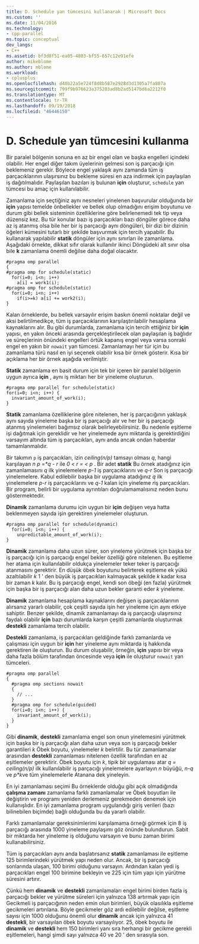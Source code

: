 ```yaml
---
title: D. Schedule yan tümcesini kullanarak | Microsoft Docs
ms.custom: ''
ms.date: 11/04/2016
ms.technology:
- cpp-parallel
ms.topic: conceptual
dev_langs:
- C++
ms.assetid: bf3d8f51-ea05-4803-bf55-657c12e91efe
author: mikeblome
ms.author: mblome
ms.workload:
- cplusplus
ms.openlocfilehash: d40b22a5e724f8d8b587e2928d3d1305a7fa807a
ms.sourcegitcommit: 799f9b976623a375203ad8b2ad5147bd6a2212f0
ms.translationtype: MT
ms.contentlocale: tr-TR
ms.lasthandoff: 09/19/2018
ms.locfileid: "46446150"
---
```

# <a name="d-using-the-schedule-clause"></a>D. Schedule yan tümcesini kullanma

Bir paralel bölgenin sonuna en az bir engel olan ve başka engelleri içindeki olabilir. Her engel diğer takım üyelerinin gelmesi son iş parçacığı için beklemeniz gerekir. Böylece engel yaklaşık aynı zamanda tüm iş parçacıklarının ulaşırsınız bu bekleme süresi en aza indirmek için paylaşılan iş dağıtılmalıdır. Paylaşılan bazıları iş bulunan **için** oluşturur, `schedule` yan tümcesi bu amaç için kullanılabilir.

Zamanlama için seçtiğiniz aynı nesneleri yinelenen başvurular olduğunda bir **için** yapısı temelde önbellekler ve bellek olup olmadığını erişim boyutunu ve durum gibi bellek sisteminin özelliklerine göre belirlenemedi tek tip veya düzensiz kez. Bu tür konular bazı iş parçacıkları bazı döngüler görece daha az iş atanmış olsa bile her bir iş parçacığı aynı döngüleri, bir dizi bir dizinin öğeleri kümesini tutarlı bir şekilde başvurmak için tercih yapabilir. Bu kullanarak yapılabilir **statik** döngüler için aynı sınırları ile zamanlama. Aşağıdaki örnekte, dikkat sıfır olarak kullanılır ikinci Döngüdeki alt sınır olsa bile **k** zamanlama önemli değilse daha doğal olacaktır.

```
#pragma omp parallel
{
#pragma omp for schedule(static)
  for(i=0; i<n; i++)
    a[i] = work1(i);
#pragma omp for schedule(static)
  for(i=0; i<n; i++)
    if(i>=k) a[i] += work2(i);
}
```

Kalan örneklerde, bu bellek varsayılır erişim baskın önemli noktalar değil ve aksi belirtilmedikçe, tüm iş parçacıklarının karşılaştırılabilir hesaplama kaynaklarını alır. Bu gibi durumlarda, zamanlama için tercih ettiğiniz bir **için** yapısı, en yakın önceki arasında gerçekleştirilecek olan paylaşılan iş bağlıdır ve süreçlerinin önündeki engelleri örtük kapanış engel veya varsa sonraki engel en yakın bir `nowait` yan tümcesi. Zamanlamayı her tür için bu zamanlama türü nasıl en iyi seçenek olabilir kısa bir örnek gösterir. Kısa bir açıklama her bir örnek aşağıda verilmiştir.

**Statik** zamanlama en basit durum için tek bir içeren bir paralel bölgenin uygun ayrıca **için** , aynı iş miktarı her bir yineleme oluşturun.

```
#pragma omp parallel for schedule(static)
for(i=0; i<n; i++) {
  invariant_amount_of_work(i);
}
```

**Statik** zamanlama özelliklerine göre nitelenen, her iş parçacığının yaklaşık aynı sayıda yineleme başka bir iş parçacığı alır ve her bir iş parçacığı atanmış yinelemeleri bağımsız olarak belirleyebilirsiniz. Bu nedenle eşitleme işi dağıtmak için gereklidir ve her yinelemede aynı miktarda iş gerektirdiğini varsayım altında tüm iş parçacıkları, aynı anda ancak ondan haberdar tamamlanmalıdır.

Bir takımın `p` iş parçacıkları, izin *ceiling(n/p)* tamsayı olması *q*, hangi karşılayan *n p =\*q - r* ile *0 < r = < p* . Bir adet **statik** Bu örnek atadığınız için zamanlamasını *q* ilk yinelemelere *p-1* iş parçacıklarını ve *q-r* Son iş parçacığı yinelemelere.  Kabul edilebilir başka bir uygulama atadığınız *q* ilk yinelemelere *p-r* iş parçacıklarını ve *q-1* kalan için yineleme *r*iş parçacıkları. Bir program, belirli bir uygulama ayrıntıları doğrulamamalısınız neden bunu göstermektedir.

**Dinamik** zamanlama durumu için uygun bir **için** değişen veya hatta beklenmeyen sayıda işin gerektiren yinelemeler oluşturun.

```
#pragma omp parallel for schedule(dynamic)
  for(i=0; i<n; i++) {
    unpredictable_amount_of_work(i);
}
```

**Dinamik** zamanlama daha uzun sürer, son yineleme yürütmek için başka bir iş parçacığı için iş parçacığı engel bekler özelliği göre nitelenen. Bu eşitleme her atama için kullanılabilir oldukça yinelemeler teker teker iş parçacığı atanmasını gerektirir. En düşük öbek boyutunu belirterek eşitleme ek yükü azaltılabilir *k* 1 ' den büyük iş parçacıkları kalmayacak şekilde *k* kadar kısa bir zaman *k* kalır. Bu iş parçacığı engel, kendi son öbeği (en fazla) yürütmek için başka bir iş parçacığı alan daha uzun bekler garanti eder *k* yineleme.

**Dinamik** zamanlama hesaplama kaynaklarını değişen iş parçacıklarının alırsanız yararlı olabilir, çok çeşitli sayıda işin her yineleme için aynı etkiye sahiptir. Benzer şekilde, dinamik zamanlamayı da iş parçacığı ulaşırsınız faydalı olabilir **için** bazı durumlarda karşın çeşitli zamanlarda oluşturmak **destekli** zamanlama tercih olabilir.

**Destekli** zamanlama, iş parçacıkları geldiğinde farklı zamanlarda ve çalışması için uygun bir **için** her yineleme aynı miktarda iş hakkında gerektiren ile oluşturun. Bu durum oluşabilir, örneğin, **için** yapısı bir veya daha fazla bölüm tarafından öncesinde veya **için** ile oluşturur `nowait` yan tümceleri.

```
#pragma omp parallel
{
  #pragma omp sections nowait
  {
    // ...
  }
  #pragma omp for schedule(guided)
  for(i=0; i<n; i++) {
    invariant_amount_of_work(i);
  }
}
```

Gibi **dinamik**, **destekli** zamanlama engel son onun yinelemesini yürütmek için başka bir iş parçacığı alan daha uzun veya son iş parçacığı bekler garantileri *k* Öbek boyutu, yinelemeler *k* belirtilir. Bu tür zamanlamalar arasından **destekli** zamanlaması nitelenen özellik tarafından en az eşitlemeler gerektirir. Öbek boyutu için *k*, tipik bir uygulaması atar *q = ceiling(n/p)* ilk kullanılabilir iş parçacığı yinelemelere ayarlayın *n* büyüğü, *n-q* ve *p\*k*ve tüm yinelemelerle Atanana dek yineleyin.

En iyi zamanlaması seçimi Bu örneklerde olduğu gibi açık olmadığında **çalışma zamanı** zamanlama farklı zamanlamalar ve Öbek boyutları ile değiştirin ve programı yeniden derlemeniz gerekmeden denemek için kullanışlıdır. En iyi zamanlama program uygulandığı giriş verileri (bazı bilinebilen biçimde) bağlı olduğunda bu da yararlı olabilir.

Farklı zamanlamalar gereksinimlerimi karşılamama örneği görmek için 8 iş parçacığı arasında 1000 yineleme paylaşımı göz önünde bulundurun. Sabit bir miktarda her yineleme iş olduğunu varsayın ve bunu zaman birimi kullanabilirsiniz.

Tüm iş parçacıkları aynı anda başlatırsanız **statik** zamanlaması ile eşitleme 125 birimlerindeki yürütmek yapı neden olur. Ancak, bir iş parçacığı sonlarında ulaşan, 100 birimi olduğunu varsayın. Ardından kalan yedi iş parçacıkları engel 100 birimine bekleyin ve 225 için tüm yapı için yürütme süresini artırır.

Çünkü hem **dinamik** ve **destekli** zamanlamaları engel birimi birden fazla iş parçacığı bekler ve yürütme süreleri için yalnızca 138 artırmak yapı için Gecikmeli iş parçacığının neden emin olun birimleri, büyük olasılıkla eşitleme gecikmeleri artırılana. Böyle gecikmeler göz ardı edilebilir değilse, eşitleme sayısı için 1000 olduğunu önemli olur **dinamik** ancak için yalnızca 41 **destekli**, bir varsayılan öbek boyutu varsayılıyor. 25, öbek boyutu ile **dinamik** ve **destekli** hem 150 birimleri yanı sıra herhangi bir gecikme gerekli eşitlemeleri, hangi şimdi sayı yalnızca 40 ve 20 ' den sırasıyla son.